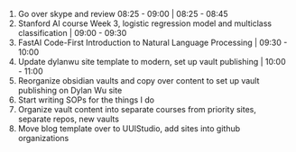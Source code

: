 1. Go over skype and review 08:25 - 09:00 | 08:25 - 08:45
2. Stanford AI course Week 3, logistic regression model and multiclass classification | 09:00 - 09:30
3. FastAI Code-First Introduction to Natural Language Processing | 09:30 - 10:00
4. Update dylanwu site template to modern, set up vault publishing | 10:00 - 11:00
5. Reorganize obsidian vaults and copy over content to set up vault publishing on Dylan Wu site
6. Start writing SOPs for the things I do
7. Organize vault content into separate courses from priority sites, separate repos, new vaults
8. Move blog template over to UUIStudio, add sites into github organizations
